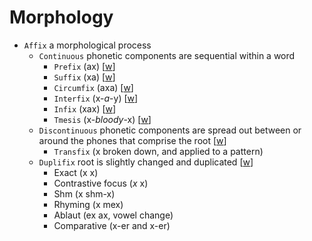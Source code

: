 # Morphology

- `Affix` a morphological process
  - `Continuous` phonetic components are sequential within a word
    - `Prefix` (ax) [[w](https://en.wikipedia.org/wiki/Prefix)]
    - `Suffix` (xa) [[w](https://en.wikipedia.org/wiki/Suffix)]
    - `Circumfix` (axa) [[w](https://en.wikipedia.org/wiki/Circumfix)]
    - `Interfix` (x-_a_-y) [[w](https://en.wikipedia.org/wiki/Interfix)]
    - `Infix` (xax) [[w](https://en.wikipedia.org/wiki/Infix#English)]
    - `Tmesis` (x-_bloody_-x) [[w](https://en.wikipedia.org/wiki/Tmesis)]
  - `Discontinuous` phonetic components are spread out between or around the phones that comprise the root [[w](https://en.wikipedia.org/wiki/Nonconcatenative_morphology)]
    - `Transfix` (x broken down, and applied to a pattern)
  - `Duplifix` root is slightly changed and duplicated [[w](https://en.wikipedia.org/wiki/Reduplication)]
    - Exact (x x)
    - Contrastive focus (_x_ x)
    - Shm (x shm-x)
    - Rhyming (x mex)
    - Ablaut (ex ax, vowel change)
    - Comparative (x-er and x-er)
